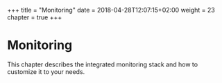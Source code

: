 +++
title = "Monitoring"
date = 2018-04-28T12:07:15+02:00
weight = 23
chapter = true
+++

# Monitoring

This chapter describes the integrated monitoring stack and how to customize it to your needs.
